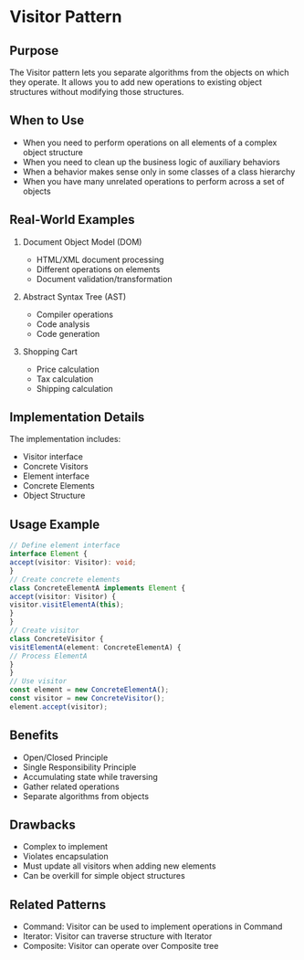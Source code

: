 # Visitor Pattern

## Purpose
The Visitor pattern lets you separate algorithms from the objects on which they operate. It allows you to add new operations to existing object structures without modifying those structures.

## When to Use
- When you need to perform operations on all elements of a complex object structure
- When you need to clean up the business logic of auxiliary behaviors
- When a behavior makes sense only in some classes of a class hierarchy
- When you have many unrelated operations to perform across a set of objects

## Real-World Examples
1. Document Object Model (DOM)
   - HTML/XML document processing
   - Different operations on elements
   - Document validation/transformation

2. Abstract Syntax Tree (AST)
   - Compiler operations
   - Code analysis
   - Code generation

3. Shopping Cart
   - Price calculation
   - Tax calculation
   - Shipping calculation

## Implementation Details
The implementation includes:
- Visitor interface
- Concrete Visitors
- Element interface
- Concrete Elements
- Object Structure

## Usage Example 
```typescript
// Define element interface
interface Element {
accept(visitor: Visitor): void;
}
// Create concrete elements
class ConcreteElementA implements Element {
accept(visitor: Visitor) {
visitor.visitElementA(this);
}
}
// Create visitor
class ConcreteVisitor {
visitElementA(element: ConcreteElementA) {
// Process ElementA
}
}
// Use visitor
const element = new ConcreteElementA();
const visitor = new ConcreteVisitor();
element.accept(visitor);
```

## Benefits
- Open/Closed Principle
- Single Responsibility Principle
- Accumulating state while traversing
- Gather related operations
- Separate algorithms from objects

## Drawbacks
- Complex to implement
- Violates encapsulation
- Must update all visitors when adding new elements
- Can be overkill for simple object structures

## Related Patterns
- Command: Visitor can be used to implement operations in Command
- Iterator: Visitor can traverse structure with Iterator
- Composite: Visitor can operate over Composite tree